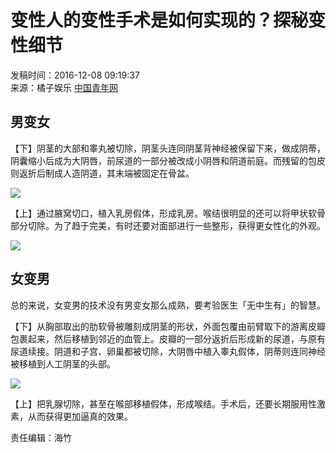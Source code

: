 # 变性人的变性手术是如何实现的？探秘变性细节

发稿时间：2016-12-08 09:19:37  
来源：橘子娱乐 [中国青年网](http://www.youth.cn)  

## 男变女

【下】阴茎的大部和睾丸被切除，阴茎头连同阴茎背神经被保留下来，做成阴蒂，阴囊缩小后成为大阴唇，前尿道的一部分被改成小阴唇和阴道前庭。而残留的包皮则返折后制成人造阴道，其末端被固定在骨盆。

![](./W020161208334211003183.gif)

【上】通过腋窝切口，植入乳房假体，形成乳房。喉结很明显的还可以将甲状软骨部分切除。为了趋于完美，有时还要对面部进行一些整形，获得更女性化的外观。

![](./W020161208334211058353.jpg)

## 女变男

总的来说，女变男的技术没有男变女那么成熟，要考验医生「无中生有」的智慧。

【下】从胸部取出的肋软骨被雕刻成阴茎的形状，外面包覆由前臂取下的游离皮瓣包裹起来，然后移植到邻近的血管上。皮瓣的一部分返折后形成新的尿道，与原有尿道续接。阴道和子宫、卵巢都被切除，大阴唇中植入睾丸假体，阴蒂则连同神经被移植到人工阴茎的头部。

![](./W020161208334211080113.gif)

【上】把乳腺切除，甚至在喉部移植假体，形成喉结。手术后，还要长期服用性激素，从而获得更加逼真的效果。

责任编辑：海竹